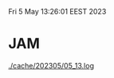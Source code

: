 Fri  5 May 13:26:01 EEST 2023
# JAM
<a href='./cache/202305/05_13.log'>./cache/202305/05_13.log</a>
